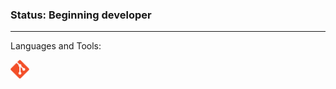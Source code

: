 ### Status: Beginning developer

---

Languages and Tools:

<img align="left" alt="Git" width="30px" style="padding-right:5px;" src="icons/git.svg" />
